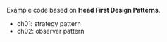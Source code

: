 Example code based on **Head First Design Patterns**.

- ch01: strategy pattern
- ch02: observer pattern
